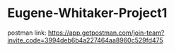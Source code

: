 # Eugene-Whitaker-Project1

postman link: https://app.getpostman.com/join-team?invite_code=3994deb6b4a227464aa8960c529fd475
